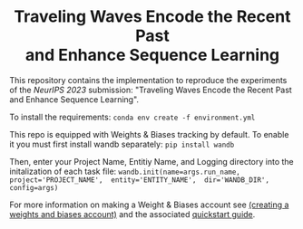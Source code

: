 <h1 align='center'> Traveling Waves Encode the Recent Past <br> and Enhance Sequence Learning </h1>

This repository contains the implementation to reproduce the experiments 
of the *NeurIPS 2023* submission: "Traveling Waves Encode the Recent Past <br> and Enhance Sequence Learning".

To install the requirements:
`conda env create -f environment.yml`

This repo is equipped with Weights & Biases tracking by default. To enable it you must first install wandb separately: 
`pip install wandb`

Then, enter your Project Name, Entitiy Name, and Logging directory into the initalization of each task file:
`wandb.init(name=args.run_name,
            project='PROJECT_NAME', 
            entity='ENTITY_NAME', 
            dir='WANDB_DIR',
            config=args)`

For more information on making a Weight & Biases account see [(creating a weights and biases account)](https://app.wandb.ai/login?signup=true) and the associated [quickstart guide](https://docs.wandb.com/quickstart).